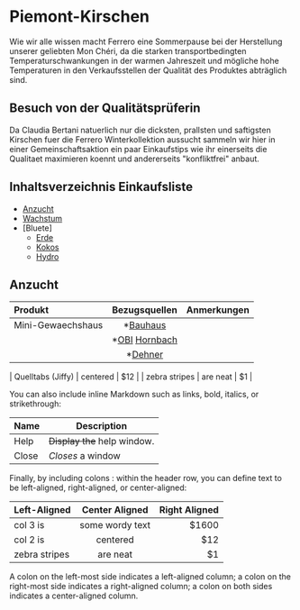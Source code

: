 # Piemont-Kirschen

Wie wir alle wissen macht Ferrero eine Sommerpause bei der Herstellung unserer geliebten Mon Chéri, da die starken transportbedingten Temperaturschwankungen in der warmen Jahreszeit und mögliche hohe Temperaturen in den Verkaufsstellen der Qualität des Produktes abträglich sind.

## Besuch von der Qualitätsprüferin

Da Claudia Bertani natuerlich nur die dicksten, prallsten und saftigsten Kirschen fuer die Ferrero Winterkollektion aussucht sammeln wir hier in einer Gemeinschaftsaktion ein paar Einkaufstips wie ihr einerseits die Qualitaet maximieren koennt und andererseits "konfliktfrei" anbaut. 


## Inhaltsverzeichnis Einkaufsliste

- [Anzucht](#substrat)
- [Wachstum](#wachstum)
- [Bluete]
	- [Erde](#duenger-erde)
	- [Kokos](#duenger-kokos)
	- [Hydro](#duenger-hydro)


## Anzucht

| Produkt       | Bezugsquellen   | Anmerkungen |
| :------------ |:---------------:| :-----|
| Mini-Gewaechshaus      | *[Bauhaus](https://www.bauhaus.info/suche/produkte?q=mini+gewaechshaus) ||
|| *[OBI]() [Hornbach](https://www.hornbach.de/shop/suche/sortiment/treibhaus)||
||*[Dehner](http://www.dehner.de/search/?ms=true&q=mini+gewaechs)||

| Quelltabs (Jiffy)     | centered        |   $12 |
| zebra stripes | are neat        |    $1 |
















You can also include inline Markdown such as links, bold, italics, or strikethrough:

| Name | Description          |
| ------------- | ----------- |
| Help      | ~~Display the~~ help window.|
| Close     | _Closes_ a window     |

Finally, by including colons : within the header row, you can define text to be left-aligned, right-aligned, or center-aligned:

| Left-Aligned  | Center Aligned  | Right Aligned |
| :------------ |:---------------:| -----:|
| col 3 is      | some wordy text | $1600 |
| col 2 is      | centered        |   $12 |
| zebra stripes | are neat        |    $1 |

A colon on the left-most side indicates a left-aligned column; a colon on the right-most side indicates a right-aligned column; a colon on both sides indicates a center-aligned column.

